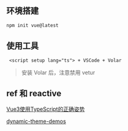 ## 环境搭建

```sh
npm init vue@latest
```

## 使用工具

``` <script setup lang="ts"> + VSCode + Volar```

>安装 Volar 后，注意禁用 vetur

## ref 和 reactive

[Vue3使用TypeScript的正确姿势](https://blog.csdn.net/lgno2/article/details/109446711)

[dynamic-theme-demos](https://github.com/GitOfZGT/dynamic-theme-demos)